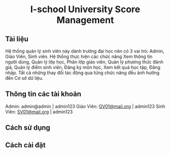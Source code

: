 <h1 align="center">I-school University Score Management</h1>

## Tài liệu
Hệ thống quản lý sinh viên này dành trường đại học nên có 3 vai trò: Admin, Giáo Viên, Sinh viên.
Hệ thống thực hiện các chức năng Xem thông tin người dùng, Quản lý lớp học, Phân lớp giáo viên, Quản lý phương thức đánh giá, Quản lý điểm sinh viên, Đăng ký môn học, Xem kết quả học tập, Đăng nhập.
Tất cả những thay đổi tác động qua từng chức năng đều ảnh hưởng đến Cơ sở dữ liệu.



## Thông tin các tài khoản
Admin: admin@admin | admin123
Giáo Viên: GV01@mail.org | admin123
Sinh Viên: SV01@mail.org | admin123
## Cách sử dụng

## Cách cài đặt
